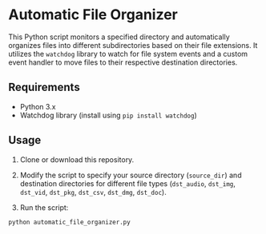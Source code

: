 # Automatic File Organizer

This Python script monitors a specified directory and automatically organizes files into different subdirectories based on their file extensions. It utilizes the `watchdog` library to watch for file system events and a custom event handler to move files to their respective destination directories.

## Requirements

- Python 3.x
- Watchdog library (install using `pip install watchdog`)

## Usage

1. Clone or download this repository.

2. Modify the script to specify your source directory (`source_dir`) and destination directories for different file types (`dst_audio`, `dst_img`, `dst_vid`, `dst_pkg`, `dst_csv`, `dst_dmg`, `dst_doc`).

3. Run the script:

```bash
python automatic_file_organizer.py

